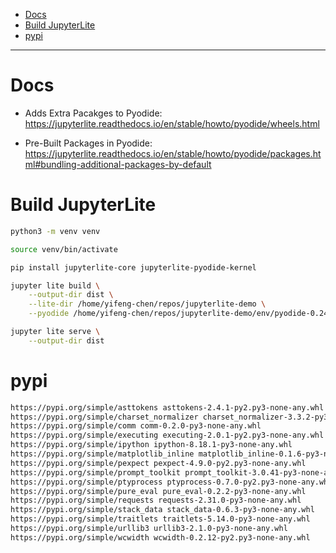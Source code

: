 - [Docs](#docs)
- [Build JupyterLite](#build-jupyterlite)
- [pypi](#pypi)

---

# Docs
- Adds Extra Pacakges to Pyodide: https://jupyterlite.readthedocs.io/en/stable/howto/pyodide/wheels.html

- Pre-Built Packages in Pyodide: https://jupyterlite.readthedocs.io/en/stable/howto/pyodide/packages.html#bundling-additional-packages-by-default


# Build JupyterLite
```sh
python3 -m venv venv

source venv/bin/activate

pip install jupyterlite-core jupyterlite-pyodide-kernel

jupyter lite build \
    --output-dir dist \
    --lite-dir /home/yifeng-chen/repos/jupyterlite-demo \
    --pyodide /home/yifeng-chen/repos/jupyterlite-demo/env/pyodide-0.24.1.tar.bz2

jupyter lite serve \
    --output-dir dist
```


# pypi
```sh
https://pypi.org/simple/asttokens asttokens-2.4.1-py2.py3-none-any.whl
https://pypi.org/simple/charset_normalizer charset_normalizer-3.3.2-py3-none-any.whl
https://pypi.org/simple/comm comm-0.2.0-py3-none-any.whl
https://pypi.org/simple/executing executing-2.0.1-py2.py3-none-any.whl
https://pypi.org/simple/ipython ipython-8.18.1-py3-none-any.whl
https://pypi.org/simple/matplotlib_inline matplotlib_inline-0.1.6-py3-none-any.whl
https://pypi.org/simple/pexpect pexpect-4.9.0-py2.py3-none-any.whl
https://pypi.org/simple/prompt_toolkit prompt_toolkit-3.0.41-py3-none-any.whl
https://pypi.org/simple/ptyprocess ptyprocess-0.7.0-py2.py3-none-any.whl
https://pypi.org/simple/pure_eval pure_eval-0.2.2-py3-none-any.whl
https://pypi.org/simple/requests requests-2.31.0-py3-none-any.whl
https://pypi.org/simple/stack_data stack_data-0.6.3-py3-none-any.whl
https://pypi.org/simple/traitlets traitlets-5.14.0-py3-none-any.whl
https://pypi.org/simple/urllib3 urllib3-2.1.0-py3-none-any.whl
https://pypi.org/simple/wcwidth wcwidth-0.2.12-py2.py3-none-any.whl
```